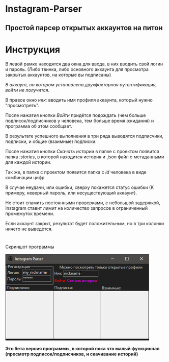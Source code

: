 # Instagram-Parser
## Простой парсер открытых аккаунтов на питон
# Инструкция

В левой рамке находятся два окна для ввода, в них вводить свой логин и пароль. (Либо твинка, либо основного аккаунта для просмотра закрытых аккаунтов, на которые вы подписаны)

*В аккаунт, на котором установлена двухфакторная аутентификация, войти не получится.*

В правое окно *ник:* вводить имя профиля аккаунта, который нужно "просмотреть".

После нажатия кнопки *Войти* придётся подождать (чем больше подписок/подписчиков у человека, тем больше время ожидания) и программа об этом сообщает.

В результате успешного выполнения в три ряда выводятся подписчики, подписки, и общие (взаимные) подписки.

После нажатия кнопки *Скачать истории* в папке с проектом появится папка *:stories*, в которой находится история и *.json* файл с метаданными для каждой истории.

Так же, в папке с проектом появится папка с *id* человека в виде комбинации цифр

В случае неудачи, или ошибки, сверху покажется статус ошибки (К примеру, неверный пароль, или несуществующий аккаунт).

Не стоит спамить постоянными проверками, с небольшой задержкой, Instagram ставит лимит на количество запросов в ограниченный промежуток времени.

Если аккаунт закрыт, результат будет положительным, но в три колонки ничего не выведется.

#

Скриншот программы

![ ](https://github.com/l-Il/Instagram-Parser/blob/master/screenshot.png)

**Это бета версия программы, в которой пока что малый функционал (просмотр подписок/подписчиков, и скачивание историй)**

